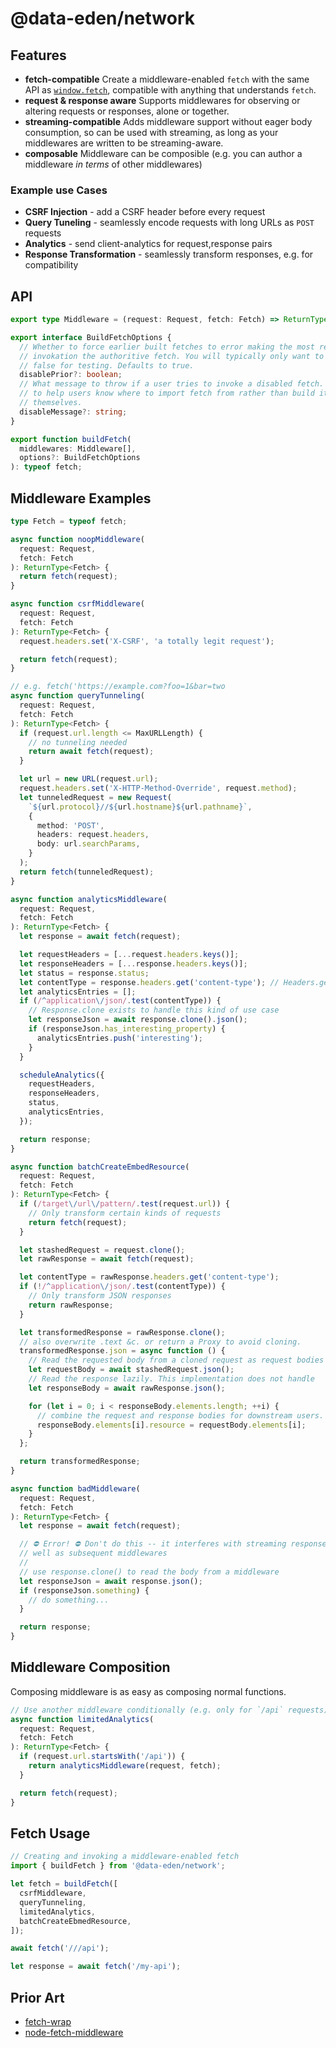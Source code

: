 # @data-eden/network

## Features

- **fetch-compatible** Create a middleware-enabled `fetch` with the same API as [`window.fetch`](https://developer.mozilla.org/en-US/docs/Web/API/Fetch_API), compatible with anything that understands `fetch`.
- **request & response aware** Supports middlewares for observing or altering requests or responses, alone or together.
- **streaming-compatible** Adds middleware support without eager body consumption, so can be used with streaming, as long as your middlewares are written to be streaming-aware.
- **composable** Middleware can be composible (e.g. you can author a middleware _in terms_ of other middlewares)

### Example use Cases

- **CSRF Injection** - add a CSRF header before every request
- **Query Tuneling** - seamlessly encode requests with long URLs as `POST` requests
- **Analytics** - send client-analytics for request,response pairs
- **Response Transformation** - seamlessly transform responses, e.g. for compatibility

## API

```typescript
export type Middleware = (request: Request, fetch: Fetch) => ReturnType<Fetch>;

export interface BuildFetchOptions {
  // Whether to force earlier built fetches to error making the most recent //
  // invokation the authoritive fetch. You will typically only want to set this to
  // false for testing. Defaults to true.
  disablePrior?: boolean;
  // What message to throw if a user tries to invoke a disabled fetch. Useful
  // to help users know where to import fetch from rather than build it //
  // themselves.
  disableMessage?: string;
}

export function buildFetch(
  middlewares: Middleware[],
  options?: BuildFetchOptions
): typeof fetch;
```

## Middleware Examples

```typescript
type Fetch = typeof fetch;

async function noopMiddleware(
  request: Request,
  fetch: Fetch
): ReturnType<Fetch> {
  return fetch(request);
}

async function csrfMiddleware(
  request: Request,
  fetch: Fetch
): ReturnType<Fetch> {
  request.headers.set('X-CSRF', 'a totally legit request');

  return fetch(request);
}

// e.g. fetch('https://example.com?foo=1&bar=two
async function queryTunneling(
  request: Request,
  fetch: Fetch
): ReturnType<Fetch> {
  if (request.url.length <= MaxURLLength) {
    // no tunneling needed
    return await fetch(request);
  }

  let url = new URL(request.url);
  request.headers.set('X-HTTP-Method-Override', request.method);
  let tunneledRequest = new Request(
    `${url.protocol}//${url.hostname}${url.pathname}`,
    {
      method: 'POST',
      headers: request.headers,
      body: url.searchParams,
    }
  );
  return fetch(tunneledRequest);
}

async function analyticsMiddleware(
  request: Request,
  fetch: Fetch
): ReturnType<Fetch> {
  let response = await fetch(request);

  let requestHeaders = [...request.headers.keys()];
  let responseHeaders = [...response.headers.keys()];
  let status = response.status;
  let contentType = response.headers.get('content-type'); // Headers.get is case-insensitive
  let analyticsEntries = [];
  if (/^application\/json/.test(contentType)) {
    // Response.clone exists to handle this kind of use case
    let responseJson = await response.clone().json();
    if (responseJson.has_interesting_property) {
      analyticsEntries.push('interesting');
    }
  }

  scheduleAnalytics({
    requestHeaders,
    responseHeaders,
    status,
    analyticsEntries,
  });

  return response;
}

async function batchCreateEmbedResource(
  request: Request,
  fetch: Fetch
): ReturnType<Fetch> {
  if (/target\/url\/pattern/.test(request.url)) {
    // Only transform certain kinds of requests
    return fetch(request);
  }

  let stashedRequest = request.clone();
  let rawResponse = await fetch(request);

  let contentType = rawResponse.headers.get('content-type');
  if (!/^application\/json/.test(contentType)) {
    // Only transform JSON responses
    return rawResponse;
  }

  let transformedResponse = rawResponse.clone();
  // also overwrite .text &c. or return a Proxy to avoid cloning.
  transformedResponse.json = async function () {
    // Read the requested body from a cloned request as request bodies can only be read once
    let requestBody = await stashedRequest.json();
    // Read the response lazily. This implementation does not handle
    let responseBody = await rawResponse.json();

    for (let i = 0; i < responseBody.elements.length; ++i) {
      // combine the request and response bodies for downstream users.
      responseBody.elements[i].resource = requestBody.elements[i];
    }
  };

  return transformedResponse;
}

async function badMiddleware(
  request: Request,
  fetch: Fetch
): ReturnType<Fetch> {
  let response = await fetch(request);

  // ⛔ Error! ⛔ Don't do this -- it interferes with streaming responses as
  // well as subsequent middlewares
  //
  // use response.clone() to read the body from a middleware
  let responseJson = await response.json();
  if (responseJson.something) {
    // do something...
  }

  return response;
}
```

## Middleware Composition

Composing middleware is as easy as composing normal functions.

```typescript
// Use another middleware conditionally (e.g. only for `/api` requests)
async function limitedAnalytics(
  request: Request,
  fetch: Fetch
): ReturnType<Fetch> {
  if (request.url.startsWith('/api')) {
    return analyticsMiddleware(request, fetch);
  }

  return fetch(request);
}
```

## Fetch Usage

```typescript
// Creating and invoking a middleware-enabled fetch
import { buildFetch } from '@data-eden/network';

let fetch = buildFetch([
  csrfMiddleware,
  queryTunneling,
  limitedAnalytics,
  batchCreateEbmedResource,
]);

await fetch('///api');

let response = await fetch('/my-api');
```

## Prior Art

- [fetch-wrap](https://github.com/benjamine/fetch-wrap)
- [node-fetch-middleware](https://github.com/lev-kuznetsov/node-fetch-middleware)
